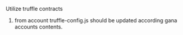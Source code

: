Utilize truffle contracts

1. from account
truffle-config.js should be updated according gana accounts contents.
